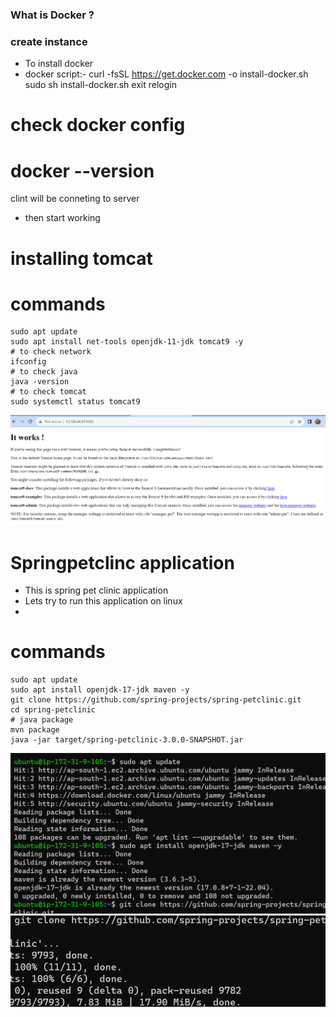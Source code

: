 ### What is Docker ?















### create instance
* To install docker
* docker script:- 
curl -fsSL https://get.docker.com -o install-docker.sh
sudo sh install-docker.sh
exit
relogin

# check docker config
# docker --version
clint will be conneting to server
* then start working
# installing tomcat

# commands
```
sudo apt update
sudo apt install net-tools openjdk-11-jdk tomcat9 -y
# to check network
ifconfig
# to check java
java -version
# to check tomcat
sudo systemctl status tomcat9
```
![Peview](./Images/docker1.png)

# Springpetclinc application
* This is spring pet clinic application
* Lets try to run this application on linux
* 
# commands 
```
sudo apt update
sudo apt install openjdk-17-jdk maven -y
git clone https://github.com/spring-projects/spring-petclinic.git
cd spring-petclinic
# java package
mvn package
java -jar target/spring-petclinic-3.0.0-SNAPSHOT.jar
```
![Priview](./Images/docker2.png)
![Priview](./Docker3.png)


